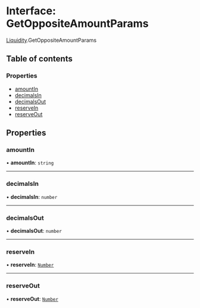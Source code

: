 # Interface: GetOppositeAmountParams

[Liquidity](../modules/Liquidity.md).GetOppositeAmountParams

## Table of contents

### Properties

- [amountIn](Liquidity.GetOppositeAmountParams.md#amountin)
- [decimalsIn](Liquidity.GetOppositeAmountParams.md#decimalsin)
- [decimalsOut](Liquidity.GetOppositeAmountParams.md#decimalsout)
- [reserveIn](Liquidity.GetOppositeAmountParams.md#reservein)
- [reserveOut](Liquidity.GetOppositeAmountParams.md#reserveout)

## Properties

### amountIn

• **amountIn**: `string`

___

### decimalsIn

• **decimalsIn**: `number`

___

### decimalsOut

• **decimalsOut**: `number`

___

### reserveIn

• **reserveIn**: [`Number`](../modules/Types.md#number)

___

### reserveOut

• **reserveOut**: [`Number`](../modules/Types.md#number)
